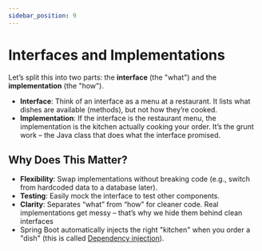```yaml
---
sidebar_position: 9
---
```


# Interfaces and Implementations

Let’s split this into two parts: the **interface** (the "what") and the **implementation** (the "how").

* **Interface**: Think of an interface as a menu at a restaurant. It lists what dishes are available (methods), but not how they’re cooked.
* **Implementation**: If the interface is the restaurant menu, the implementation is the kitchen actually cooking your order. It’s the grunt work – the Java class that does what the interface promised.

## Why Does This Matter?

* **Flexibility**: Swap implementations without breaking code (e.g., switch from hardcoded data to a database later).
* **Testing**: Easily mock the interface to test other components.
* **Clarity**: Separates “what” from “how” for cleaner code. Real implementations get messy – that’s why we hide them behind clean interfaces
* Spring Boot automatically injects the right "kitchen" when you order a "dish" (this is called [Dependency injection](/lets-create-a-spring-boot-project/some-important-concepts#dependency-injection)).